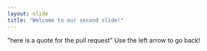 ```yaml
---
layout: slide
title: "Welcome to our second slide!"
---
```

"here is a quote for the pull request"
Use the left arrow to go back!
